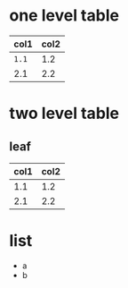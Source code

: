 # one level table

| col1 | col2 |
| --- | --- |
| `1.1` | 1.2 |
| 2.1 | 2.2 |

# two level table

## leaf

| col1 | col2 |
| --- | --- |
| 1.1 | 1.2 |
| 2.1 | 2.2 |


# list

* a
* b